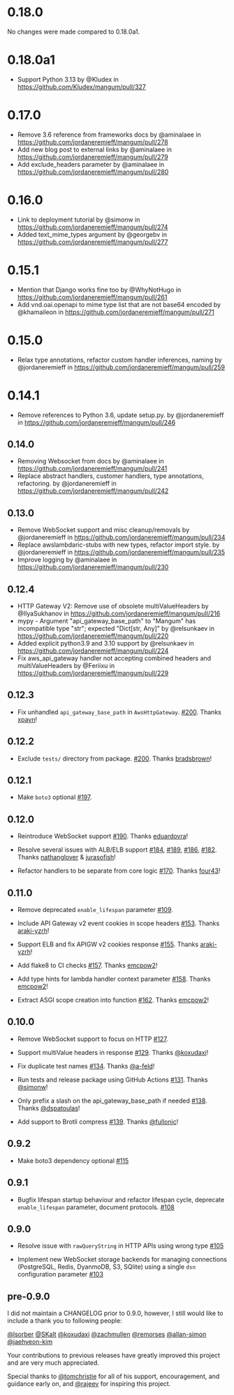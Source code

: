 # 0.18.0

No changes were made compared to 0.18.0a1.

# 0.18.0a1

* Support Python 3.13 by @Kludex in https://github.com/Kludex/mangum/pull/327

# 0.17.0

* Remove 3.6 reference from frameworks docs by @aminalaee in https://github.com/jordaneremieff/mangum/pull/278
* Add new blog post to external links by @aminalaee in https://github.com/jordaneremieff/mangum/pull/279
* Add exclude_headers parameter by @aminalaee in https://github.com/jordaneremieff/mangum/pull/280

# 0.16.0

* Link to deployment tutorial by @simonw in https://github.com/jordaneremieff/mangum/pull/274
* Added text_mime_types argument by @georgebv in https://github.com/jordaneremieff/mangum/pull/277

# 0.15.1

* Mention that Django works fine too by @WhyNotHugo in https://github.com/jordaneremieff/mangum/pull/261
* Add vnd.oai.openapi to mime type list that are not base64 encoded by @khamaileon in https://github.com/jordaneremieff/mangum/pull/271

# 0.15.0

* Relax type annotations, refactor custom handler inferences, naming by @jordaneremieff in https://github.com/jordaneremieff/mangum/pull/259

# 0.14.1

* Remove references to Python 3.6, update setup.py. by @jordaneremieff in https://github.com/jordaneremieff/mangum/pull/246

## 0.14.0

* Removing Websocket from docs by @aminalaee in https://github.com/jordaneremieff/mangum/pull/241
* Replace abstract handlers, customer handlers, type annotations, refactoring. by @jordaneremieff in https://github.com/jordaneremieff/mangum/pull/242

## 0.13.0

* Remove WebSocket support and misc cleanup/removals by @jordaneremieff in https://github.com/jordaneremieff/mangum/pull/234
* Replace awslambdaric-stubs with new types, refactor import style. by @jordaneremieff in https://github.com/jordaneremieff/mangum/pull/235
* Improve logging by @aminalaee in https://github.com/jordaneremieff/mangum/pull/230

## 0.12.4

* HTTP Gateway V2: Remove use of obsolete multiValueHeaders by @IlyaSukhanov in https://github.com/jordaneremieff/mangum/pull/216
* mypy - Argument "api_gateway_base_path" to "Mangum" has incompatible type "str"; expected "Dict[str, Any]" by @relsunkaev in https://github.com/jordaneremieff/mangum/pull/220
* Added explicit python3.9 and 3.10 support by @relsunkaev in https://github.com/jordaneremieff/mangum/pull/224
* Fix aws_api_gateway handler not accepting combined headers and multiValueHeaders by @Feriixu in https://github.com/jordaneremieff/mangum/pull/229

## 0.12.3

* Fix unhandled `api_gateway_base_path` in `AwsHttpGateway`. [#200](https://github.com/jordaneremieff/mangum/pull/204). Thanks [xpayn](https://github.com/xpayn)!

## 0.12.2

* Exclude `tests/` directory from package. [#200](https://github.com/jordaneremieff/mangum/pull/200). Thanks [bradsbrown](https://github.com/bradsbrown)!

## 0.12.1

* Make `boto3` optional [#197](https://github.com/jordaneremieff/mangum/pull/197).

## 0.12.0

* Reintroduce WebSocket support [#190](https://github.com/jordaneremieff/mangum/pull/190). Thanks [eduardovra](https://github.com/eduardovra)!

* Resolve several issues with ALB/ELB support [#184](https://github.com/jordaneremieff/mangum/pull/184), [#189](https://github.com/jordaneremieff/mangum/pull/189), [#186](https://github.com/jordaneremieff/mangum/pull/186), [#182](https://github.com/jordaneremieff/mangum/pull/182). Thanks [nathanglover](https://github.com/nathanglover) & [jurasofish](https://github.com/jurasofish)!

* Refactor handlers to be separate from core logic [#170](https://github.com/jordaneremieff/mangum/pull/170). Thanks [four43](https://github.com/four43)!

## 0.11.0

* Remove deprecated `enable_lifespan` parameter [#109](https://github.com/jordaneremieff/mangum/issues/109).

* Include API Gateway v2 event cookies in scope headers [#153](https://github.com/jordaneremieff/mangum/pull/153). Thanks [araki-yzrh](https://github.com/araki-yzrh)!

* Support ELB and fix APIGW v2 cookies response [#155](https://github.com/jordaneremieff/mangum/pull/155). Thanks [araki-yzrh](https://github.com/araki-yzrh)!

* Add flake8 to CI checks [#157](https://github.com/jordaneremieff/mangum/pull/157). Thanks [emcpow2](https://github.com/emcpow2)!

* Add type hints for lambda handler context parameter [#158](https://github.com/jordaneremieff/mangum/pull/158).  Thanks [emcpow2](https://github.com/emcpow2)!

* Extract ASGI scope creation into function [#162](https://github.com/jordaneremieff/mangum/pull/162).  Thanks [emcpow2](https://github.com/emcpow2)!

## 0.10.0

* Remove WebSocket support to focus on HTTP [#127](https://github.com/jordaneremieff/mangum/issues/127).

* Support multiValue headers in response [#129](https://github.com/jordaneremieff/mangum/pull/129). Thanks [@koxudaxi](https://github.com/koxudaxi)!

* Fix duplicate test names [#134](https://github.com/jordaneremieff/mangum/pull/134). Thanks [@a-feld](https://github.com/a-feld)!

* Run tests and release package using GitHub Actions [#131](https://github.com/jordaneremieff/mangum/issues/131). Thanks [@simonw](https://github.com/simonw)!

* Only prefix a slash on the api_gateway_base_path if needed [#138](https://github.com/jordaneremieff/mangum/pull/138). Thanks [@dspatoulas](https://github.com/dspatoulas)!

* Add support to Brotli compress [#139](https://github.com/jordaneremieff/mangum/issues/139). Thanks [@fullonic](https://github.com/fullonic)!

## 0.9.2

* Make boto3 dependency optional [#115](https://github.com/jordaneremieff/mangum/pull/115)

## 0.9.1

* Bugfix lifespan startup behaviour and refactor lifespan cycle, deprecate `enable_lifespan` parameter, document protocols. [#108](https://github.com/jordaneremieff/mangum/pull/108)

## 0.9.0

* Resolve issue with `rawQueryString` in HTTP APIs using wrong type [#105](https://github.com/jordaneremieff/mangum/issues/105)

* Implement new WebSocket storage backends for managing connections (PostgreSQL, Redis, DyanmoDB, S3, SQlite) using a single `dsn` configuration parameter [#103](https://github.com/jordaneremieff/mangum/pull/103)

## pre-0.9.0

I did not maintain a CHANGELOG prior to 0.9.0, however, I still would like to include a thank you to following people:

[@lsorber](https://github.com/lsorber)
[@SKalt](https://github.com/SKalt)
[@koxudaxi](https://github.com/koxudaxi)
[@zachmullen](https://github.com/zachmullen)
[@remorses](https://github.com/remorses)
[@allan-simon](https://github.com/allan-simon)
[@jaehyeon-kim](https://github.com/jaehyeon-kim)

Your contributions to previous releases have greatly improved this project and are very much appreciated.

Special thanks to [@tomchristie](https://github.com/tomchristie) for all of his support, encouragement, and guidance early on, and [@rajeev](https://github.com/rajeev) for inspiring this project.
